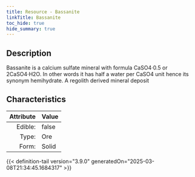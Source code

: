 ```yaml
---
title: Resource - Bassanite
linkTitle: Bassanite
toc_hide: true
hide_summary: true
---
```

<!-- This is generated by the MarsSim HelpGenertor, do not edit. -->

## Description
 &#10;&#9;&#9;Bassanite is a calcium sulfate mineral with formula CaSO4·0.5&#10;&#9;&#9;or 2CaSO4·H2O. In other words it has half a water per CaSO4 unit hence its synonym hemihydrate.&#10;&#9;&#9;A regolith derived mineral deposit

## Characteristics

| Attribute      | Value |
|--------:|:------|
|Edible:|false|
|Type:|Ore|
|Form:|Solid|
 



    


{{< definition-tail version="3.9.0" generatedOn="2025-03-08T21:34:45.1684317" >}}



